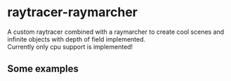 # raytracer-raymarcher
A custom raytracer combined with a raymarcher to create cool scenes and infinite objects with depth of field implemented.<br>
Currently only cpu support is implemented!

## Some examples
<div align="center">
    <img src="examples/2000x2000%20nice%20with%20defocus.png" alt=""/>
    <img src="examples/neon.png" alt="" />
    <img src="examples/neon_2.png" alt="" />
    <img src="examples/neon_3.png" alt="" />
    <img src="examples/neon_4.png" alt="" />
    <img src="examples/neon_5.png" alt="" />
    <img src="examples/result_super_300_25.png" alt="" />
    <img src="examples/result_super_50_600.png" alt="" />
    <img src="examples/result_super_raymarching 2 spheres emiiting.png" alt="" />
    <img src="examples/result_super_raymarching hell high resolution.png" alt="" />
    <img src="examples/result_super_raymarching nice one.png" alt="" />
    <img src="examples/result_super_raymarching pyramides.png" alt="" />
    <img src="examples/result_super_raymarching sun.png" alt="" />
    <img src="examples/result_super_raymarching_hell.png" alt="" />
    <img src="examples/result_super_raymarching_nice nighty.png" alt="" />
    <img src="examples/result_super_raymarching_nice.png" alt="" />
    <img src="examples/sun_2.png" alt="" />
    
</div>



